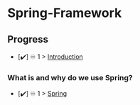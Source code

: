 # Spring-Framework

## Progress

- [✔️] ♾️ 1 > [Introduction](Days/Day01.MD)


### What is and why do we use Spring?

- [✔️] ♾️ 1 > [Spring](Days/Day02.MD)
